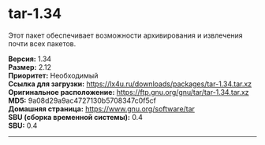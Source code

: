 # tar-1.34

Этот пакет обеспечивает возможности архивирования и извлечения почти всех пакетов.

**Версия:** 1.34
<br />
**Размер:** 2.12
<br />
**Приоритет:** Необходимый
<br />
**Ссылка для загрузки:** https://lx4u.ru/downloads/packages/tar-1.34.tar.xz
<br />
**Оригинальное расположение:** https://ftp.gnu.org/gnu/tar/tar-1.34.tar.xz
<br />
**MD5:** 9a08d29a9ac4727130b5708347c0f5cf
<br />
**Домашняя страница:** https://www.gnu.org/software/tar
        <br />
**SBU (сборка временной системы):** 0.4
<br />
**SBU:** 0.4

***
            